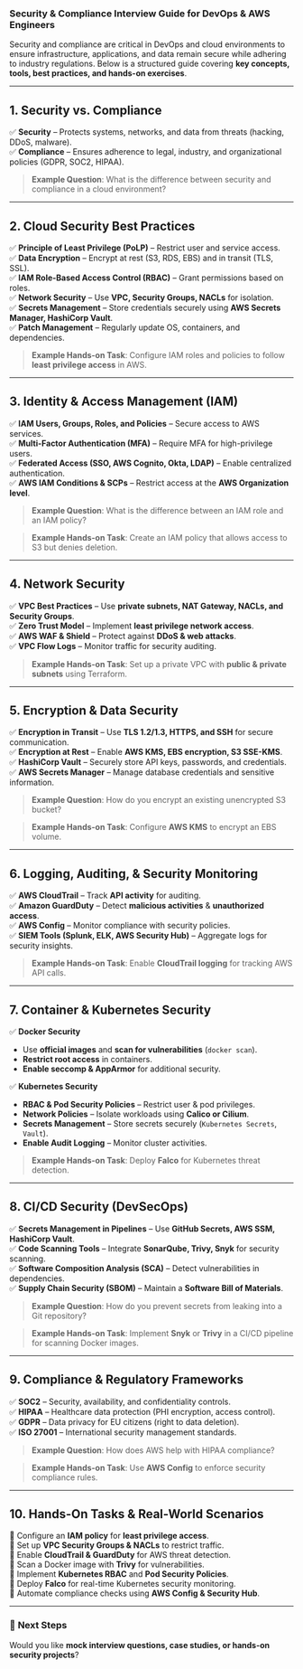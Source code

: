### **Security & Compliance Interview Guide for DevOps & AWS Engineers**  

Security and compliance are critical in DevOps and cloud environments to ensure infrastructure, applications, and data remain secure while adhering to industry regulations. Below is a structured guide covering **key concepts, tools, best practices, and hands-on exercises**.

---

## **1. Security vs. Compliance**  
✅ **Security** – Protects systems, networks, and data from threats (hacking, DDoS, malware).  
✅ **Compliance** – Ensures adherence to legal, industry, and organizational policies (GDPR, SOC2, HIPAA).  

> **Example Question**: What is the difference between security and compliance in a cloud environment?  

---

## **2. Cloud Security Best Practices**  
✅ **Principle of Least Privilege (PoLP)** – Restrict user and service access.  
✅ **Data Encryption** – Encrypt at rest (S3, RDS, EBS) and in transit (TLS, SSL).  
✅ **IAM Role-Based Access Control (RBAC)** – Grant permissions based on roles.  
✅ **Network Security** – Use **VPC, Security Groups, NACLs** for isolation.  
✅ **Secrets Management** – Store credentials securely using **AWS Secrets Manager, HashiCorp Vault**.  
✅ **Patch Management** – Regularly update OS, containers, and dependencies.  

> **Example Hands-on Task**: Configure IAM roles and policies to follow **least privilege access** in AWS.  

---

## **3. Identity & Access Management (IAM)**  
✅ **IAM Users, Groups, Roles, and Policies** – Secure access to AWS services.  
✅ **Multi-Factor Authentication (MFA)** – Require MFA for high-privilege users.  
✅ **Federated Access (SSO, AWS Cognito, Okta, LDAP)** – Enable centralized authentication.  
✅ **AWS IAM Conditions & SCPs** – Restrict access at the **AWS Organization level**.  

> **Example Question**: What is the difference between an IAM role and an IAM policy?  

> **Example Hands-on Task**: Create an IAM policy that allows access to S3 but denies deletion.  

---

## **4. Network Security**  
✅ **VPC Best Practices** – Use **private subnets, NAT Gateway, NACLs, and Security Groups**.  
✅ **Zero Trust Model** – Implement **least privilege network access**.  
✅ **AWS WAF & Shield** – Protect against **DDoS & web attacks**.  
✅ **VPC Flow Logs** – Monitor traffic for security auditing.  

> **Example Hands-on Task**: Set up a private VPC with **public & private subnets** using Terraform.  

---

## **5. Encryption & Data Security**  
✅ **Encryption in Transit** – Use **TLS 1.2/1.3, HTTPS, and SSH** for secure communication.  
✅ **Encryption at Rest** – Enable **AWS KMS, EBS encryption, S3 SSE-KMS**.  
✅ **HashiCorp Vault** – Securely store API keys, passwords, and credentials.  
✅ **AWS Secrets Manager** – Manage database credentials and sensitive information.  

> **Example Question**: How do you encrypt an existing unencrypted S3 bucket?  

> **Example Hands-on Task**: Configure **AWS KMS** to encrypt an EBS volume.  

---

## **6. Logging, Auditing, & Security Monitoring**  
✅ **AWS CloudTrail** – Track **API activity** for auditing.  
✅ **Amazon GuardDuty** – Detect **malicious activities** & **unauthorized access**.  
✅ **AWS Config** – Monitor compliance with security policies.  
✅ **SIEM Tools (Splunk, ELK, AWS Security Hub)** – Aggregate logs for security insights.  

> **Example Hands-on Task**: Enable **CloudTrail logging** for tracking AWS API calls.  

---

## **7. Container & Kubernetes Security**  
✅ **Docker Security**  
- Use **official images** and **scan for vulnerabilities** (`docker scan`).  
- **Restrict root access** in containers.  
- **Enable seccomp & AppArmor** for additional security.  

✅ **Kubernetes Security**  
- **RBAC & Pod Security Policies** – Restrict user & pod privileges.  
- **Network Policies** – Isolate workloads using **Calico or Cilium**.  
- **Secrets Management** – Store secrets securely (`Kubernetes Secrets`, `Vault`).  
- **Enable Audit Logging** – Monitor cluster activities.  

> **Example Hands-on Task**: Deploy **Falco** for Kubernetes threat detection.  

---

## **8. CI/CD Security (DevSecOps)**  
✅ **Secrets Management in Pipelines** – Use **GitHub Secrets, AWS SSM, HashiCorp Vault**.  
✅ **Code Scanning Tools** – Integrate **SonarQube, Trivy, Snyk** for security scanning.  
✅ **Software Composition Analysis (SCA)** – Detect vulnerabilities in dependencies.  
✅ **Supply Chain Security (SBOM)** – Maintain a **Software Bill of Materials**.  

> **Example Question**: How do you prevent secrets from leaking into a Git repository?  

> **Example Hands-on Task**: Implement **Snyk** or **Trivy** in a CI/CD pipeline for scanning Docker images.  

---

## **9. Compliance & Regulatory Frameworks**  
✅ **SOC2** – Security, availability, and confidentiality controls.  
✅ **HIPAA** – Healthcare data protection (PHI encryption, access control).  
✅ **GDPR** – Data privacy for EU citizens (right to data deletion).  
✅ **ISO 27001** – International security management standards.  

> **Example Question**: How does AWS help with HIPAA compliance?  

> **Example Hands-on Task**: Use **AWS Config** to enforce security compliance rules.  

---

## **10. Hands-On Tasks & Real-World Scenarios**  
🔹 Configure an **IAM policy** for **least privilege access**.  
🔹 Set up **VPC Security Groups & NACLs** to restrict traffic.  
🔹 Enable **CloudTrail & GuardDuty** for AWS threat detection.  
🔹 Scan a Docker image with **Trivy** for vulnerabilities.  
🔹 Implement **Kubernetes RBAC** and **Pod Security Policies**.  
🔹 Deploy **Falco** for real-time Kubernetes security monitoring.  
🔹 Automate compliance checks using **AWS Config & Security Hub**.  

---

### 🚀 **Next Steps**  
Would you like **mock interview questions, case studies, or hands-on security projects**?
